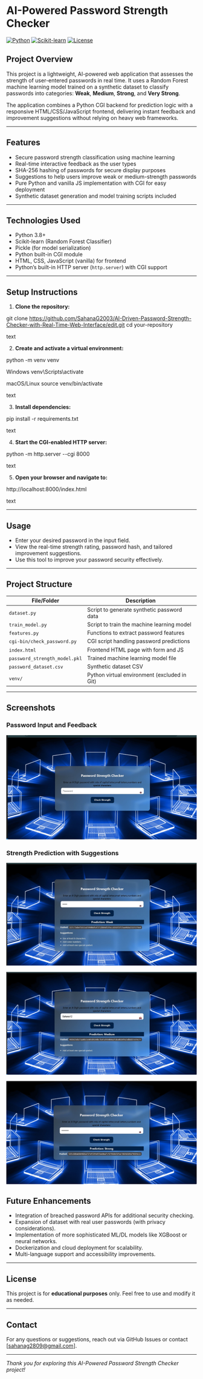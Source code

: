 # AI-Powered Password Strength Checker

[![Python](https://img.shields.io/badge/Python-3.8%2B-blue.svg)](https://www.python.org/)
[![Scikit-learn](https://img.shields.io/badge/Scikit--learn-0.24-green.svg)](https://scikit-learn.org/)
[![License](https://img.shields.io/badge/License-Educational-lightgrey.svg)](#)

## Project Overview

This project is a lightweight, AI-powered web application that assesses the strength of user-entered passwords in real time. It uses a Random Forest machine learning model trained on a synthetic dataset to classify passwords into categories: **Weak**, **Medium**, **Strong**, and **Very Strong**.

The application combines a Python CGI backend for prediction logic with a responsive HTML/CSS/JavaScript frontend, delivering instant feedback and improvement suggestions without relying on heavy web frameworks.

---

## Features

- Secure password strength classification using machine learning
- Real-time interactive feedback as the user types
- SHA-256 hashing of passwords for secure display purposes
- Suggestions to help users improve weak or medium-strength passwords
- Pure Python and vanilla JS implementation with CGI for easy deployment
- Synthetic dataset generation and model training scripts included

---

## Technologies Used

- Python 3.8+
- Scikit-learn (Random Forest Classifier)
- Pickle (for model serialization)
- Python built-in CGI module
- HTML, CSS, JavaScript (vanilla) for frontend
- Python’s built-in HTTP server (`http.server`) with CGI support

---

## Setup Instructions

1. **Clone the repository:**

git clone https://github.com/SahanaG2003/AI-Driven-Password-Strength-Checker-with-Real-Time-Web-Interface/edit.git
cd your-repository

text

2. **Create and activate a virtual environment:**

python -m venv venv

Windows
venv\Scripts\activate

macOS/Linux
source venv/bin/activate

text

3. **Install dependencies:**

pip install -r requirements.txt

text

4. **Start the CGI-enabled HTTP server:**

python -m http.server --cgi 8000

text

5. **Open your browser and navigate to:**

http://localhost:8000/index.html

text

---

## Usage

- Enter your desired password in the input field.
- View the real-time strength rating, password hash, and tailored improvement suggestions.
- Use this tool to improve your password security effectively.

---

## Project Structure

| File/Folder              | Description                               |
|-------------------------|-------------------------------------------|
| `dataset.py`            | Script to generate synthetic password data |
| `train_model.py`        | Script to train the machine learning model |
| `features.py`           | Functions to extract password features     |
| `cgi-bin/check_password.py` | CGI script handling password predictions |
| `index.html`            | Frontend HTML page with form and JS       |
| `password_strength_model.pkl` | Trained machine learning model file      |
| `password_dataset.csv`  | Synthetic dataset CSV                      |
| `venv/`                 | Python virtual environment (excluded in Git) |

---

## Screenshots

### Password Input and Feedback

![Password Input Screenshot](images/Result1.jpg)

### Strength Prediction with Suggestions

![Prediction Screenshot](images/Result2.jpg)

![Prediction Screenshot](images/Result3.jpg)

![Prediction Screenshot](images/Result4.jpg)
## Future Enhancements

- Integration of breached password APIs for additional security checking.
- Expansion of dataset with real user passwords (with privacy considerations).
- Implementation of more sophisticated ML/DL models like XGBoost or neural networks.
- Dockerization and cloud deployment for scalability.
- Multi-language support and accessibility improvements.

---

## License

This project is for **educational purposes** only. Feel free to use and modify it as needed.

---

## Contact

For any questions or suggestions, reach out via GitHub Issues or contact [sahanag2809@gmail.com].

---

*Thank you for exploring this AI-Powered Password Strength Checker project!*
